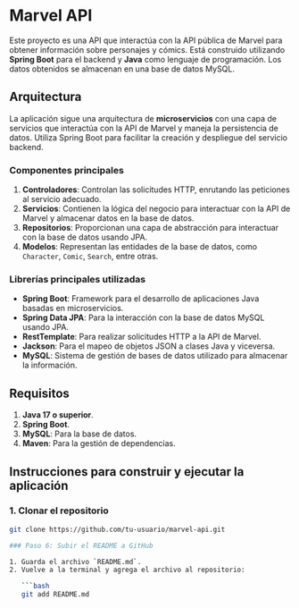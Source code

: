 # Marvel API

Este proyecto es una API que interactúa con la API pública de Marvel para obtener información sobre personajes y cómics. Está construido utilizando **Spring Boot** para el backend y **Java** como lenguaje de programación. Los datos obtenidos se almacenan en una base de datos MySQL.

## Arquitectura

La aplicación sigue una arquitectura de **microservicios** con una capa de servicios que interactúa con la API de Marvel y maneja la persistencia de datos. Utiliza Spring Boot para facilitar la creación y despliegue del servicio backend.

### Componentes principales

1. **Controladores**: Controlan las solicitudes HTTP, enrutando las peticiones al servicio adecuado.
2. **Servicios**: Contienen la lógica del negocio para interactuar con la API de Marvel y almacenar datos en la base de datos.
3. **Repositorios**: Proporcionan una capa de abstracción para interactuar con la base de datos usando JPA.
4. **Modelos**: Representan las entidades de la base de datos, como `Character`, `Comic`, `Search`, entre otras.

### Librerías principales utilizadas

- **Spring Boot**: Framework para el desarrollo de aplicaciones Java basadas en microservicios.
- **Spring Data JPA**: Para la interacción con la base de datos MySQL usando JPA.
- **RestTemplate**: Para realizar solicitudes HTTP a la API de Marvel.
- **Jackson**: Para el mapeo de objetos JSON a clases Java y viceversa.
- **MySQL**: Sistema de gestión de bases de datos utilizado para almacenar la información.

## Requisitos

1. **Java 17 o superior**.
2. **Spring Boot**.
3. **MySQL**: Para la base de datos.
4. **Maven**: Para la gestión de dependencias.

## Instrucciones para construir y ejecutar la aplicación

### 1. Clonar el repositorio

```bash
git clone https://github.com/tu-usuario/marvel-api.git

### Paso 6: Subir el README a GitHub

1. Guarda el archivo `README.md`.
2. Vuelve a la terminal y agrega el archivo al repositorio:

   ```bash
   git add README.md
